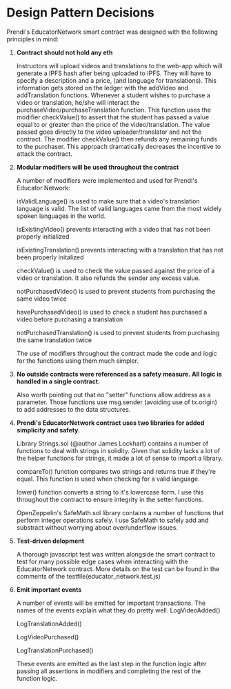 # Design Pattern Decisions

Prendi's EducatorNetwork smart contract was designed with the following principles in mind: 

1. **Contract should not hold any eth**

    Instructors will upload videos and translations to the web-app which will generate a IPFS hash after being uploaded to IPFS. They will have to specify a description and a price, (and language for translations). This information gets stored on the ledger with the addVideo and addTranslation functions. 
    Whenever a student wishes to purchase a video or translation, he/she will interact the purchaseVideo/purchaseTranslation function. This function uses the modifier checkValue() to assert that the student has passed a value equal to or greater than the price of the video/translation. The value passed goes directly to the video uploader/translator and not the contract. The modifier checkValue() then refunds any remaining funds to the purchaser.
    This approach dramatically decreases the incentive to attack the contract.  

2. __Modular modifiers will be used throughout the contract__

    A number of modifiers were implemented and used for Prendi's Educator Network:

    isValidLanguage() is used to make sure that a video's translation language is valid. The list of valid languages came from the most widely spoken languages in the world.
    
    isExistingVideo() prevents interacting with a video that has not been properly initialized
    
    isExistingTranslation() prevents interacting with a translation that has not been properly initalized
    
    checkValue() is used to check the value passed against the price of a video or translation. It also refunds the sender any excess value.
    
    notPurchasedVideo() is used to prevent students from purchasing the same video twice
    
    havePurchasedVideo() is used to check a student has purchased a video before purchasing a translation
    
    notPurchasedTranslation() is used to prevent students from purchasing the same translation twice 
    

    The use of modifiers throughout the contract made the code and logic for the functions using them much simpler.

3. __No outside contracts were referenced as a safety measure. All logic is handled in a single contract.__

    Also worth pointing out that no "setter" functions allow address as a parameter. Those functions use msg.sender (avoiding use of tx.origin) to add addresses to the data structures.

4. __Prendi's EducatorNetwork contract uses two libraries for added simplicity and safety.__
    
    Library Strings.sol (@author James Lockhart) contains a number of functions to deal with strings in solidity. Given that solidity lacks a lot of the helper functions for strings, it made a lot of sense to import a library.
    
    compareTo() function compares two strings and returns true if they're equal. This function is used when checking for a valid language.
    
    lower() function converts a string to it's lowercase form. I use this throughout the contract to ensure integrity in the setter functions.

    OpenZeppelin's SafeMath.sol library contains a number of functions that perform integer operations safely.
    I use SafeMath to safely add and substract without worrying about over/underflow issues.

5. __Test-driven delopment__

    A thorough javascript test was written alongside the smart contract to test for many possible edge cases when interacting with the EducatorNetwork contract. More details on the test can be found in the comments of the testfile(educator_network.test.js)

6. __Emit important events__

    A number of events will be emitted for important transactions. The names of the events explain what they do pretty well.
    LogVideoAdded()
    
    LogTranslationAdded()
    
    LogVideoPurchased()
    
    LogTranslationPurchased()
    
    
    These events are emitted as the last step in the function logic after passing all assertions in modifiers and completing the rest of the function logic.
